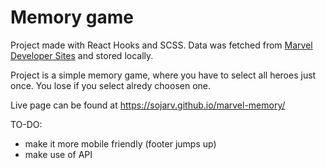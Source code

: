 # Memory game

Project made with React Hooks and SCSS. Data was fetched from [Marvel Developer Sites](https://developer.marvel.com/) and stored locally.

Project is a simple memory game, where you have to select all heroes just once. You lose if you select alredy choosen one.

Live page can be found at https://sojarv.github.io/marvel-memory/

TO-DO:

- make it more mobile friendly (footer jumps up)
- make use of API
